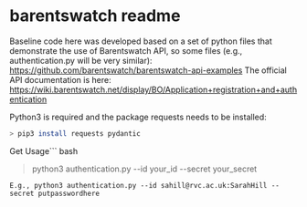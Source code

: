 # barentswatch readme

Baseline code here was developed based on a set of python files that demonstrate the use of Barentswatch API, so some files (e.g., authentication.py will be very similar): https://github.com/barentswatch/barentswatch-api-examples
The official API documentation is here: https://wiki.barentswatch.net/display/BO/Application+registration+and+authentication

Python3 is required and the package requests needs to be installed:
``` bash
> pip3 install requests pydantic
```


Get Usage``` bash
> python3 authentication.py --id your_id --secret your_secret
```
E.g., python3 authentication.py --id sahill@rvc.ac.uk:SarahHill --secret putpasswordhere